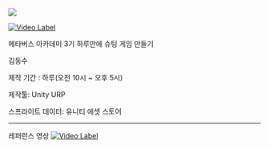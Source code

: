 <img src="https://img.shields.io/badge/unity-%23000000.svg?&style=for-the-badge&logo=unity&logoColor=white" />

[![Video Label](http://img.youtube.com/vi/jIIftRofKJM/0.jpg)](https://youtu.be/jIIftRofKJM)

메타버스 아카데미 3기
하루만에 슈팅 게임 만들기

김동수

제작 기간 : 하루(오전 10시 ~ 오후 5시)

제작툴: Unity URP

스프라이트 데이터: 유니티 에셋 스토어

---

레퍼런스 영상
[![Video Label](http://img.youtube.com/vi/aDoqgEwTYMQ/0.jpg)](https://youtu.be/aDoqgEwTYMQ?si=NaKxnrVg-d3D3nOn&t=313)

